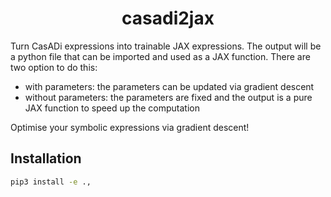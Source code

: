 <h1 align="center">casadi2jax</h1>

Turn CasADi expressions into trainable JAX expressions. The output will be a python file that can be imported and used as a JAX function. There are two option to do this:
- with parameters: the parameters can be updated via gradient descent
- without parameters: the parameters are fixed and the output is a pure JAX function to speed up the computation

Optimise your symbolic expressions via gradient descent!

## Installation

```bash
pip3 install -e .‚
```